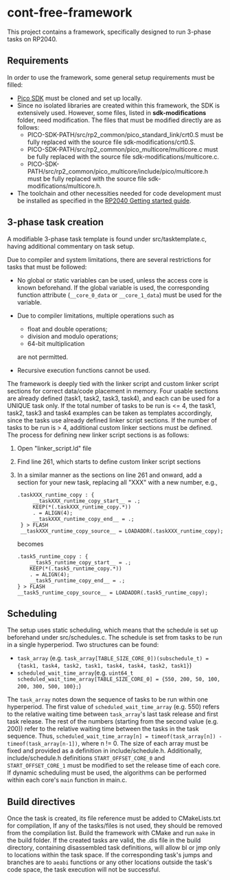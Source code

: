 # cont-free-framework

This project contains a framework, specifically designed to run 3-phase tasks on RP2040.

## Requirements

In order to use the framework, some general setup requirements must be filled:
- [Pico SDK](https://github.com/raspberrypi/pico-sdk) must be cloned and set up locally.
- Since no isolated libraries are created within this framework, the SDK is extensively used. However, some files, listed in **sdk-modifications** folder, need modification.  The files that must be modified directly are as follows:
  - PICO-SDK-PATH/src/rp2_common/pico_standard_link/crt0.S must be fully replaced with the source file sdk-modifications/crt0.S.
  - PICO-SDK-PATH/src/rp2_common/pico_multicore/multicore.c must be fully replaced with the source file sdk-modifications/multicore.c.
  - PICO-SDK-PATH/src/rp2_common/pico_multicore/include/pico/multicore.h must be fully replaced with the source file sdk-modifications/multicore.h.
- The toolchain and other necessities needed for code development must be installed as specified in the [RP2040 Getting started guide](https://datasheets.raspberrypi.com/pico/getting-started-with-pico.pdf).

## 3-phase task creation
A modifiable 3-phase task template is found under src/tasktemplate.c, having additional commentary on task setup.

Due to compiler and system limitations, there are several restrictions for tasks that must be followed:
- No global or static variables can be used, unless the access core is known beforehand. If the global variable is used, the corresponding function attribute (`__core_0_data` or `__core_1_data`) must be used for the variable.
- Due to compiler limitations, multiple operations such as
  - float and double operations;
  - division and modulo operations;
  - 64-bit multiplication
  
  are not permitted.
- Recursive execution functions cannot be used.


The framework is deeply tied with the linker script and custom linker script sections for correct data/code placement in memory.
Four usable sections are already defined (task1, task2, task3, task4), and each can be used for a UNIQUE task only.
If the total number of tasks to be run is <= 4, the task1, task2, task3 and task4 examples can be taken as templates accordingly,
since the tasks use already defined linker script sections.
If the number of tasks to be run is > 4, additional custom linker sections must be defined.
The process for defining new linker script sections is as follows:    
1. Open "linker_script.ld" file
2. Find line 261, which starts to define custom linker script sections
3. In a similar manner as the sections on line 261 and onward, add a section for your new task, replacing all "XXX" with a new number, e.g.,
   ```
   .taskXXX_runtime_copy : {
        __taskXXX_runtime_copy_start__ = .;
        KEEP(*(.taskXXX_runtime_copy.*))
        . = ALIGN(4);
        __taskXXX_runtime_copy_end__ = .;
    } > FLASH
    __taskXXX_runtime_copy_source__ = LOADADDR(.taskXXX_runtime_copy);
    ```

    becomes
    ```
    .task5_runtime_copy : {
        __task5_runtime_copy_start__ = .;
        KEEP(*(.task5_runtime_copy.*))
        . = ALIGN(4);
        __task5_runtime_copy_end__ = .;
    } > FLASH
    __task5_runtime_copy_source__ = LOADADDR(.task5_runtime_copy);
    ```

## Scheduling

The setup uses static scheduling, which means that the schedule is set up beforehand under src/schedules.c. The schedule is set from tasks to be run in a single hyperperiod.
Two structures can be found:
- `task_array` (e.g. `task_array[TABLE_SIZE_CORE_0])(subschedule_t) = {task1, task4, task2, task1, task4, task4, task2, task1}`)
- `scheduled_wait_time_array`(e.g. `uint64_t scheduled_wait_time_array[TABLE_SIZE_CORE_0] = {550, 200, 50, 100, 200, 300, 500, 100};`)

The `task_array` notes down the sequence of tasks to be run within one hyperperiod. The first value of `scheduled_wait_time_array` (e.g. 550) refers to the relative waiting time between `task_array`'s last task release and first task release. The rest of the numbers (starting from the second value (e.g. 200)) refer to the relative waiting time between the tasks in the task sequence. Thus, `scheduled_wait_time_array[n] = timeof(task_array[n]) - timeof(task_array[n-1])`, where n != 0. The size of each array must be fixed and provided as a definition in include/schedule.h. Additionally, include/schedule.h definitions `START_OFFSET_CORE_0` and `START_OFFSET_CORE_1` must be modified to set the release time of each core.
If dynamic scheduling must be used, the algorithms can be performed within each core's  `main` function in main.c.

## Build directives
Once the task is created, its file reference must be added to CMakeLists.txt for compilation, If any of the tasks/files is not used, they should be removed from the compilation list.
Build the framework with CMake and run `make` in the build folder. If the created tasks are valid, the .dis file in the build directory, containing disassembled task definitions, will allow bl or jmp only to locations within the task space. If the corresponding task's jumps and branches are to `aeabi` functions or any other locations outside the task's code space, the task execution will not be successful.
